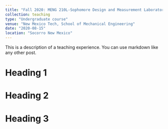 ```yaml
---
title: "Fall 2020: MENG 210L-Sophomore Design and Measurement Laboratory "
collection: teaching
type: "Undergraduate course"
venue: "New Mexico Tech, School of Mechanical Engineering"
date: "2020-08-15"
location: "Socorro New Mexico"
---
```


This is a description of a teaching experience. You can use markdown like any other post.

Heading 1
======

Heading 2
======

Heading 3
======
